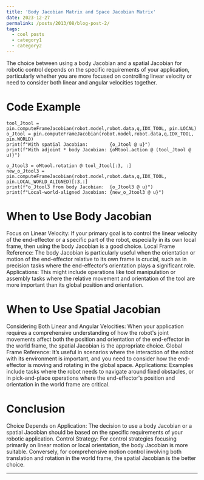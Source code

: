 ```yaml
---
title: 'Body Jacobian Matrix and Space Jacobian Matrix'
date: 2023-12-27
permalink: /posts/2013/08/blog-post-2/
tags:
  - cool posts
  - category1
  - category2
---
```

The choice between using a body Jacobian and a spatial Jacobian for robotic control depends on the specific requirements of your application, particularly whether you are more focused on controlling linear velocity or need to consider both linear and angular velocities together. 

Code Example
======
```
tool_Jtool = pin.computeFrameJacobian(robot.model,robot.data,q,IDX_TOOL, pin.LOCAL)
o_Jtool = pin.computeFrameJacobian(robot.model,robot.data,q,IDX_TOOL, pin.WORLD)
print(f"With spatial Jacobian:        {o_Jtool @ u}")
print(f"With adjoint * body Jacobian: {oMtool.action @ (tool_Jtool @ u)}")

o_Jtool3 = oMtool.rotation @ tool_Jtool[:3, :]
new_o_Jtool3 = pin.computeFrameJacobian(robot.model,robot.data,q,IDX_TOOL, pin.LOCAL_WORLD_ALIGNED)[:3,:]
print(f"o_Jtool3 from body Jacobian:  {o_Jtool3 @ u}")
print(f"Local-world-aligned Jacobian: {new_o_Jtool3 @ u}")
```
When to Use Body Jacobian
======
Focus on Linear Velocity: If your primary goal is to control the linear velocity of the end-effector or a specific part of the robot, especially in its own local frame, then using the body Jacobian is a good choice.
Local Frame Reference: The body Jacobian is particularly useful when the orientation or motion of the end-effector relative to its own frame is crucial, such as in precision tasks where the end-effector’s orientation plays a significant role.
Applications: This might include operations like tool manipulation or assembly tasks where the relative movement and orientation of the tool are more important than its global position and orientation.

When to Use Spatial Jacobian
======
Considering Both Linear and Angular Velocities: When your application requires a comprehensive understanding of how the robot's joint movements affect both the position and orientation of the end-effector in the world frame, the spatial Jacobian is the appropriate choice.
Global Frame Reference: It’s useful in scenarios where the interaction of the robot with its environment is important, and you need to consider how the end-effector is moving and rotating in the global space.
Applications: Examples include tasks where the robot needs to navigate around fixed obstacles, or in pick-and-place operations where the end-effector's position and orientation in the world frame are critical.

Conclusion
======
Choice Depends on Application: The decision to use a body Jacobian or a spatial Jacobian should be based on the specific requirements of your robotic application.
Control Strategy: For control strategies focusing primarily on linear motion or local orientation, the body Jacobian is more suitable. Conversely, for comprehensive motion control involving both translation and rotation in the world frame, the spatial Jacobian is the better choice.

------
